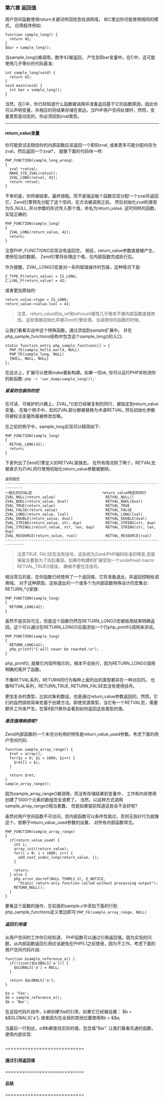 ### 第六章 返回值
  用户空间函数使用return关键词传回信息给调用域， 和C里边你可能使用相同的模式。
  应用程序例如:
```
function sample_long() {
  return 42;
}
$bar = sample_long();
```
  当sample_long()被调用，数字42被返回， 产生到$bar变量中。在C中，这可能使用几乎等价的代码基准:
```
int sample_long(void) {
  return 42;
}
void main(void) {
  int bar = sample_long();
}
```
  当然，在C中，你已经知道什么函数被调用并准备返回基于它的函数原因，因此你可以声明变量，并相应的将结果存储在里边。当PHP用户空间处理时，然而，变量类型是动态的，你必须回到zval类型。

------------------------------

#### return_value变量
  你可能尝试去相信你的内部函数应该返回一个即刻zval, 或者更多可能分配内存为zval，然后返回一个zval*， 就像下面的代码块一样:
```
PHP_FUNCTION(sample_long_wrong)
{
  zval *retval;
  MAKE_STD_ZVAL(retval);
  ZVAL_LONG(retval, 42);
  return retval;
}
```
  不幸的是，你将被结束，最终错粗。而不是强迫每个函数实现分配一个zval并返回它，Zend引擎预先分配了这个空间，在方法被调用之前。 然后初始化zval的类型为IS_NULL, 并以参数的形式传入那个值，命名为return_value. 这时同样的函数， 实现正确的:
```
PHP_FUNCTION(sample_long)
{
  ZVAL_LONG(return_value, 42);
  return;
}
```
  注意PHP_FUNCTION()实现没有返回空。 相反，return_value参数直接被产生，使用恰当的数据， Zend引擎将处理这个值，在内部函数完成执行后。
  
  作为提醒，ZVAL_LONG()宏是对一系列赋值操作的包装，这种情况下是:
```
Z_TYPE_P(return_value) = IS_LONG;
Z_LVAL_P(return_value) = 42;
```
  或者更加原始的:
```
return_value->type = IS_LONG;
return_value->value.lval = 42;
```
> 注意，return_value的is_ref和refcount属性几乎根本不被内部函数直接修改。这些值被初始化并被Zend引擎处理，当调用你的函数的时候。

  让我们看看实战中这个特殊函数，通过添加到sample扩展中。 并在php_sample_functions结构中包含这个sample_long()的入口:
```
static function_entry php_sample_functions[] = {
  PHP_FE(sample_hello_world, NULL)
  PHP_FE(sample_long, NULL)
  {NULL, NULL, NULL}
};
```
  在这点上，扩展可以使用make重新构建。如果一切ok, 你可以运行PHP并检测你的新函数: `php -r 'var_dump(sample_long());'`

##### 紧紧的包装你的宏
  在可读、可维护的兴趣上，ZVAL_*()宏已经被复制的同行，被指定到return_value变量。 在每个例子中，宏的ZVAL部分都被替换为术语RETVAL, 然后初始化参数将被标注变量所属被修改忽略。
  
  在之前的例子中，sample_long实现可以精简如下:
```
PHP_FUNCTION(sample_long)
{
  RETVAL_LONG(42);
  return;
}
```
  下表列出了Zend引擎定义的RETVAL家族宏。 在所有情况除了两个，RETVAL宏被表示为ZVAL同行使用初始化return_value参数被删除。
```
返回值宏
------------------------------------------------------------------------------
一般化的ZVAL宏                                return_value特定的同行
ZVAL_NULL(return_value)                       RETVAL_NULL()
ZVAL_BOOL(return_value, bval)                 RETVAL_BOOL(bval)
ZVAL_TRUE(return_value)                       RETVAL_TRUE
ZVAL_FALSE(return_value)                      RETVAL_FALSE
ZVAL_LONG(return_value, lval)                 RETVAL_LONG(lval)
ZVAL_DOUBLE(return_value, dval)               RETVAL_DOUBLE(dval)
ZVAL_STRING(return_value, str, dup)           RETVAL_STRING(str, dup)
ZVAL_STRINGL(return_value, str, len, dup)     RETVAL_STRING(str, len, dup)
ZVAL_RESOURCE(return_value, rval)             RETVAL_RESOURCE(rval)
-------------------------------------------------------------------------------
```
> 注意TRUE, FALSE宏没有括号。这些视为Zend/PHP编码标准的畸变,但是保留主要是为了向后兼容。如果你构建的扩展受到一个undefined macro RETVAL_TRUE()错误， 确保不要包含括号。

  相当常见的是，在你函数已经使用了一个返回值，它将准备退出，并返回控制给调用域。 对于这种原因，这些退出的一个或多个为内部函数特殊设计的宏集合: RETURN_*()家族:
```
PHP_FUNCTION(sample_long)
{
  RETURN_LONG(42);
}
```

  虽然不是实际可见，但是这个函数仍然在RETURN_LONG()宏被抵用结束明确返回。这个可以通过在RETURN_LONG()后面添加一个行php_printf()调用来测试。
```
PHP_FUNCTION(sample_long)
{
  RETURN_LONG(42);
  php_printf("I will never be reached.\n");
}
```
  php_printf(), 就像它内容所暗示的，根本不会执行，因为RETURN_LONG()调用明确的离开了函数。
  
  不像RETVAL系列，RETURN同行为每种上面列出的类型都存在一种对应的。 也像RETVAL系列，RETURN_TRUE, RETURN_FALSE宏没有使用括号。
  
  更加复杂的类型，比如对象和数组，也是通过return_value参数返回的。然而，它们的自然排除简单宏基于创建方法。即使资源类型，当它有一个RETVAL宏，需要额外工作来产生。在第8到11章你会看到如何返回这些类型的值。
  
##### 是否值得麻烦呢?
  Zend内部函数的一个未充分利用的特性是return_value_used参数。考虑下面的用户空间代码:
```
function sample_array_range() {
  $ret = array();
  for($i = 0; $i < 1000; $i++) {
    $ret[] = $i;
  }
  
  return $ret;
}
sample_array_range();
```
  因为sample_array_range()被调用，而没有存储结果到变量中， 工作和内存使用创建了1000个元素的数组完全浪费了。 当然，以这种方式调用sample_array_range()相当愚蠢， 但是如果提前知道这些会不会好呢?
  
  虽然对用户空间函数不可访问，但内部函数可以条件性跳过，否则无指针行为就像这个，依赖于return_value_used参数的设置， 对所有内部函数常见。
  
```
PHP_FUNCTION(sample_array_range)
{
  if(return_value_used) {
    int i;
    array_init(return_value);
    for(i = 0; i < 1000; i++) {
      add_next_index_long(return_value, i);
    }
    
    return;
  } else {
    php_error_docref(NULL TSRMLS_CC, E_NOTICE,
      "Static return-only function called without processing output");
    RETURN_NULL();
  }
}
```
  要看这个函数的操作，在前面的sample.c中添加下面的行到php_sample_functions定义里边即可:`PHP_FE(sample_array_range, NULL)`
  
##### 返回引用值
  从用户空间的工作你已经知道， PHP函数可以通过引用返回值。因为实现的问题，从内部函数返回引用应该避免在PHP5.1之前使用，因为不工作。考虑下面的用户空间代码片段:
```
function &sample_reference_a() [
  if(!isset($GLOBALS['a'])) {
    $GLOBALS['a'] = NULL;
  }
  
  return $GLOBALS['a'];
}

$a = 'Foo';
$b = sample_reference_a();
$b = 'Bar';
```
  在这段代码片段中，$b被创建为$a的引用，如果它已经被设置： $b = &$GLOBALS['a']; 或者因为在全局的其他位置使用$b = &$a;
  
  当最后一行到达，$a和$b都查找实际的值，包含值"Bar". 让我们看看先通的函数，使用内部实现:
```

```
  
============================

#### 通过引用返回值

============================

#### 总结

============================
